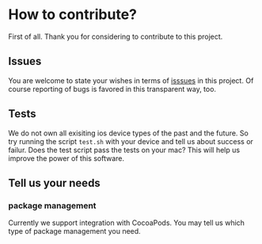 # How to contribute?
First of all. Thank you for considering to contribute to this project. 

## Issues
You are welcome to state your wishes in terms of [isssues](https://github.com/ybrid/ogg-swift/issues) in this project. Of course reporting of bugs is favored in this transparent way, too.

## Tests
We do not own all exisiting ios device types of the past and the future. So try running the script ```test.sh``` with your device and tell us about success or failur. Does the test script pass the tests on your mac? This will help us improve the power of this software.

## Tell us your needs
### package management
Currently we support integration with CocoaPods. You may tell us which type of package management you need. 

